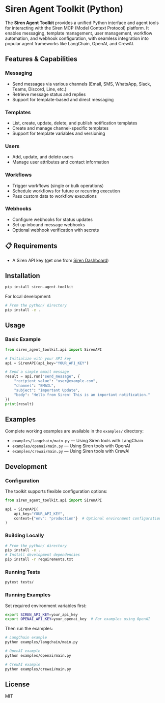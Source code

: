 # Siren Agent Toolkit (Python)

The **Siren Agent Toolkit** provides a unified Python interface and agent tools for interacting with the Siren MCP (Model Context Protocol) platform. It enables messaging, template management, user management, workflow automation, and webhook configuration, with seamless integration into popular agent frameworks like LangChain, OpenAI, and CrewAI.

## Features & Capabilities

### Messaging
- Send messages via various channels (Email, SMS, WhatsApp, Slack, Teams, Discord, Line, etc.)
- Retrieve message status and replies
- Support for template-based and direct messaging

### Templates
- List, create, update, delete, and publish notification templates
- Create and manage channel-specific templates
- Support for template variables and versioning

### Users
- Add, update, and delete users
- Manage user attributes and contact information

### Workflows
- Trigger workflows (single or bulk operations)
- Schedule workflows for future or recurring execution
- Pass custom data to workflow executions

### Webhooks
- Configure webhooks for status updates
- Set up inbound message webhooks
- Optional webhook verification with secrets

## 📋 Requirements

- A Siren API key (get one from [Siren Dashboard](https://app.trysiren.io/configuration))

## Installation

```bash
pip install siren-agent-toolkit
```

For local development:

```bash
# From the python/ directory
pip install -e .
```

## Usage

### Basic Example

```python
from siren_agent_toolkit.api import SirenAPI

# Initialize with your API key
api = SirenAPI(api_key="YOUR_API_KEY")

# Send a simple email message
result = api.run("send_message", {
    "recipient_value": "user@example.com",
    "channel": "EMAIL",
    "subject": "Important Update",
    "body": "Hello from Siren! This is an important notification."
})
print(result)
```

## Examples

Complete working examples are available in the `examples/` directory:

- `examples/langchain/main.py` — Using Siren tools with LangChain
- `examples/openai/main.py` — Using Siren tools with OpenAI
- `examples/crewai/main.py` — Using Siren tools with CrewAI

## Development

### Configuration

The toolkit supports flexible configuration options:

```python
from siren_agent_toolkit.api import SirenAPI

api = SirenAPI(
    api_key="YOUR_API_KEY",
    context={"env": "production"}  # Optional environment configuration
)
```

### Building Locally

```bash
# From the python/ directory
pip install -e .
# Install development dependencies
pip install -r requirements.txt
```

### Running Tests

```bash
pytest tests/
```

### Running Examples

Set required environment variables first:

```bash
export SIREN_API_KEY=your_api_key
export OPENAI_API_KEY=your_openai_key  # For examples using OpenAI
```

Then run the examples:

```bash
# LangChain example
python examples/langchain/main.py

# OpenAI example
python examples/openai/main.py

# CrewAI example
python examples/crewai/main.py
```

## License

MIT